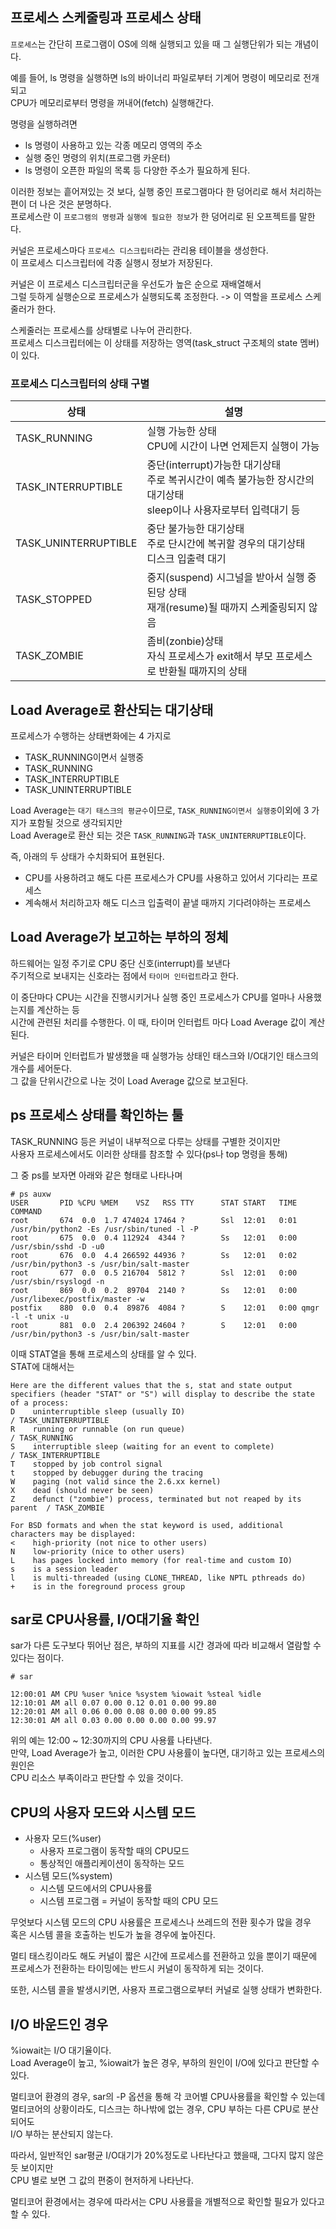 ## 프로세스 스케줄링과 프로세스 상태
`프로세스`는 간단히 프로그램이 OS에 의해 실행되고 있을 때 그 실행단위가 되는 개념이다.

예를 들어, ls 명령을 실행하면 ls의 바이너리 파일로부터 기계어 명령이 메모리로 전개되고<br>
CPU가 메모리로부터 명령을 꺼내어(fetch) 실행해간다.

명령을 실행하려면 
- ls 명령이 사용하고 있는 각종 메모리 영역의 주소
- 실행 중인 명령의 위치(프로그램 카운터)
- ls 명령이 오픈한 파일의 목록
등 다양한 주소가 필요하게 된다.

이러한 정보는 흩어져있는 것 보다, 실행 중인 프로그램마다 한 덩어리로 해서 처리하는 편이 더 나은 것은 분명하다.<br>
프로세스란 이 `프로그램의 명령`과 `실행에 필요한 정보`가 한 덩어리로 된 오프젝트를 말한다.

커널은 프로세스마다 `프로세스 디스크립터`라는 관리용 테이블을 생성한다.<br>
이 프로세스 디스크립터에 각종 실행시 정보가 저장된다.

커널은 이 프로세스 디스크립터군을 우선도가 높은 순으로 재배열해서<br>
그럴 듯하게 실행순으로 프로세스가 실행되도록 조정한다. -> 이 역할을 프로세스 스케줄러가 한다.

스케줄러는 프로세스를 상태별로 나누어 관리한다.<br>
프로세스 디스크립터에는 이 상태를 저장하는 영역(task_struct 구조체의 state 멤버)이 있다.

### 프로세스 디스크립터의 상태 구별
| 상태 | 설명 |
|---|---|
| TASK_RUNNING  | 실행 가능한 상태<br>CPU에 시간이 나면 언제든지 실행이 가능 |
| TASK_INTERRUPTIBLE  | 중단(interrupt)가능한 대기상태<br> 주로 복귀시간이 예측 불가능한 장시간의 대기상태<br>sleep이나 사용자로부터 입력대기 등 |
| TASK_UNINTERRUPTIBLE  | 중단 불가능한 대기상태<br>주로 단시간에 복귀할 경우의 대기상태<br>디스크 입출력 대기  |
| TASK_STOPPED  | 중지(suspend) 시그널을 받아서 실행 중된당 상태<br>재개(resume)될 때까지 스케줄링되지 않음  |
| TASK_ZOMBIE  | 좀비(zonbie)상태<br>자식 프로세스가 exit해서 부모 프로세스로 반환될 때까지의 상태  |

## Load Average로 환산되는 대기상태

프로세스가 수행하는 상태변화에는 4 가지로
- TASK_RUNNING이면서 실행중
- TASK_RUNNING
- TASK_INTERRUPTIBLE
- TASK_UNINTERRUPTIBLE

Load Average는 `대기 태스크의 평균수`이므로, `TASK_RUNNING이면서 실행중`이외에 3 가지가 포함될 것으로 생각되지만<br>
Load Average로 환산 되는 것은 `TASK_RUNNING`과 `TASK_UNINTERRUPTIBLE`이다.

즉, 아래의 두 상태가 수치화되어 표현된다.
- CPU를 사용하려고 해도 다른 프로세스가 CPU를 사용하고 있어서 기다리는 프로세스
- 계속해서 처리하고자 해도 디스크 입출력이 끝낼 때까지 기다려야하는 프로세스 

## Load Average가 보고하는 부하의 정체
하드웨어는 일정 주기로 CPU 중단 신호(interrupt)를 보낸다<br>
주기적으로 보내지는 신호라는 점에서 `타이머 인터럽트`라고 한다.

이 중단마다 CPU는 시간을 진행시키거나 실행 중인 프로세스가 CPU를 얼마나 사용했는지를 계산하는 등<br>
시간에 관련된 처리를 수행한다. 이 때, 타이머 인터럽트 마다 Load Average 값이 계산된다.

커널은 타이머 인터럽트가 발생했을 때 실행가능 상태인 태스크와 I/O대기인 태스크의 개수를 세어둔다.<br>
그 값을 단위시간으로 나눈 것이 Load Average 값으로 보고된다.

## ps 프로세스 상태를 확인하는 툴
TASK_RUNNING 등은 커널이 내부적으로 다루는 상태를 구별한 것이지만<br>
사용자 프로세스에서도 이러한 상태를 참조할 수 있다(ps나 top 명령을 통해)

그 중 ps를 보자면 아래와 같은 형태로 나타나며
```
# ps auxw
USER       PID %CPU %MEM    VSZ   RSS TTY      STAT START   TIME COMMAND
root       674  0.0  1.7 474024 17464 ?        Ssl  12:01   0:01 /usr/bin/python2 -Es /usr/sbin/tuned -l -P
root       675  0.0  0.4 112924  4344 ?        Ss   12:01   0:00 /usr/sbin/sshd -D -u0
root       676  0.0  4.4 266592 44936 ?        Ss   12:01   0:02 /usr/bin/python3 -s /usr/bin/salt-master
root       677  0.0  0.5 216704  5812 ?        Ssl  12:01   0:00 /usr/sbin/rsyslogd -n
root       869  0.0  0.2  89704  2140 ?        Ss   12:01   0:00 /usr/libexec/postfix/master -w
postfix    880  0.0  0.4  89876  4084 ?        S    12:01   0:00 qmgr -l -t unix -u
root       881  0.0  2.4 206392 24604 ?        S    12:01   0:00 /usr/bin/python3 -s /usr/bin/salt-master
```
이때 STAT열을 통해 프로세스의 상태를 알 수 있다.<br>
STAT에 대해서는
```
Here are the different values that the s, stat and state output specifiers (header "STAT" or "S") will display to describe the state of a process:
D    uninterruptible sleep (usually IO)                                   / TASK_UNINTERRUPTIBLE
R    running or runnable (on run queue)                                   / TASK_RUNNING
S    interruptible sleep (waiting for an event to complete)               / TASK_INTERRUPTIBLE
T    stopped by job control signal
t    stopped by debugger during the tracing
W    paging (not valid since the 2.6.xx kernel)
X    dead (should never be seen)
Z    defunct ("zombie") process, terminated but not reaped by its parent  / TASK_ZOMBIE

For BSD formats and when the stat keyword is used, additional characters may be displayed:
<    high-priority (not nice to other users)
N    low-priority (nice to other users)
L    has pages locked into memory (for real-time and custom IO)
s    is a session leader
l    is multi-threaded (using CLONE_THREAD, like NPTL pthreads do)
+    is in the foreground process group
```

## sar로 CPU사용률, I/O대기율 확인

sar가 다른 도구보다 뛰어난 점은, 부하의 지표를 시간 경과에 따라 비교해서 열람할 수 있다는 점이다.

```
# sar

12:00:01 AM CPU %user %nice %system %iowait %steal %idle
12:10:01 AM all 0.07 0.00 0.12 0.01 0.00 99.80
12:20:01 AM all 0.06 0.00 0.08 0.00 0.00 99.85
12:30:01 AM all 0.03 0.00 0.00 0.00 0.00 99.97
```
위의 예는 12:00 ~ 12:30까지의 CPU 사용률 나타낸다.<br>
만약, Load Average가 높고, 이러한 CPU 사용률이 높다면, 대기하고 있는 프로세스의 원인은<br>
CPU 리소스 부족이라고 판단할 수 있을 것이다.

## CPU의 사용자 모드와 시스템 모드
- 사용자 모드(%user)
  - 사용자 프로그램이 동작할 때의 CPU모드
  - 통상적인 애플리케이션이 동작하는 모드
- 시스템 모드(%system)
  - 시스템 모드에서의 CPU사용률
  - 시스템 프로그램 = 커널이 동작할 때의 CPU 모드

무엇보다 시스템 모드의 CPU 사용률은 프로세스나 쓰레드의 전환 횟수가 많을 경우<br>
혹은 시스템 콜을 호출하는 빈도가 높을 경우에 높아진다.

멀티 태스킹이라도 해도 커널이 짧은 시간에 프로세스를 전환하고 있을 뿐이기 때문에<br>
프로세스가 전환하는 타이밍에는 반드시 커널이 동작하게 되는 것이다.

또한, 시스템 콜을 발생시키면, 사용자 프로그램으로부터 커널로 실행 상태가 변화한다.

## I/O 바운드인 경우

%iowait는 I/O 대기율이다.<br>
Load Average이 높고, %iowait가 높은 경우, 부하의 원인이 I/O에 있다고 판단할 수 있다.

멀티코어 환경의 경우, sar의 -P 옵션을 통해 각 코어별 CPU사용률을 확인할 수 있는데<br>
멀티코어의 상황이라도, 디스크는 하나밖에 없는 경우, CPU 부하는 다른 CPU로 분산되어도<br>
I/O 부하는 분산되지 않는다.

따라서, 일반적인 sar평균 I/O대기가 20%정도로 나타난다고 했을때, 그다지 많지 않은 듯 보이지만<br>
CPU 별로 보면 그 값의 편중이 현저하게 나타난다. 

멀티코어 환경에서는 경우에 따라서는 CPU 사용률을 개별적으로 확인할 필요가 있다고 할 수 있다.

